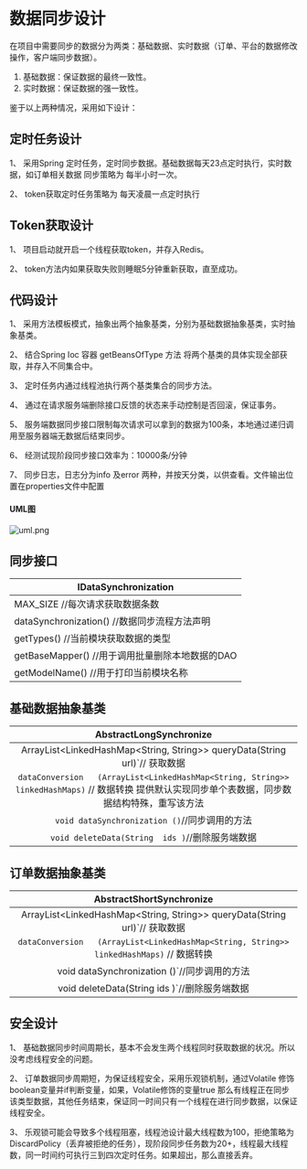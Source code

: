 # 数据同步设计

在项目中需要同步的数据分为两类：基础数据、实时数据（订单、平台的数据修改操作，客户端同步数据）。

1. 基础数据：保证数据的最终一致性。
2. 实时数据：保证数据的强一致性。

 

鉴于以上两种情况，采用如下设计：

## 定时任务设计

1、 采用Spring 定时任务，定时同步数据。基础数据每天23点定时执行，实时数据，如订单相关数据 同步策略为 每半小时一次。

2、 token获取定时任务策略为 每天凌晨一点定时执行

## Token获取设计

1、 项目启动就开启一个线程获取token，并存入Redis。

2、 token方法内如果获取失败则睡眠5分钟重新获取，直至成功。

## 代码设计

1、 采用方法模板模式，抽象出两个抽象基类，分别为基础数据抽象基类，实时抽象基类。

2、 结合Spring Ioc 容器 getBeansOfType 方法 将两个基类的具体实现全部获取，并存入不同集合中。

3、 定时任务内通过线程池执行两个基类集合的同步方法。

4、 通过在请求服务端删除接口反馈的状态来手动控制是否回滚，保证事务。

5、 服务端数据同步接口限制每次请求可以拿到的数据为100条，本地通过递归调用至服务器端无数据后结束同步。

6、 经测试现阶段同步接口效率为：10000条/分钟

7、 同步日志，日志分为info 及error 两种，并按天分类，以供查看。文件输出位置在properties文件中配置

####  UML图

![uml.png](https://i.loli.net/2019/07/23/5d36a25a5f13419240.png)

## 同步接口

| IDataSynchronization                            |
| ----------------------------------------------- |
| MAX_SIZE    //每次请求获取数据条数              |
| dataSynchronization() //数据同步流程方法声明    |
| getTypes()  //当前模块获取数据的类型            |
| getBaseMapper() //用于调用批量删除本地数据的DAO |
| getModelName() //用于打印当前模块名称           |



## 基础数据抽象基类

|                   AbstractLongSynchronize                    |
| :----------------------------------------------------------: |
| ArrayList<LinkedHashMap<String,   String>> queryData(String url)`// 获取数据 |
| `dataConversion   (ArrayList<LinkedHashMap<String, String>> linkedHashMaps)` // 数据转换 提供默认实现同步单个表数据，同步数据结构特殊，重写该方法 |
|        `void dataSynchronization ()`//同步调用的方法         |
|       `void deleteData(String  ids )`//删除服务端数据        |

 

## 订单数据抽象基类

|                   AbstractShortSynchronize                   |
| :----------------------------------------------------------: |
| ArrayList<LinkedHashMap<String,   String>> queryData(String url)`// 获取数据 |
| `dataConversion   (ArrayList<LinkedHashMap<String, String>> linkedHashMaps)` // 数据转换 |
|         void dataSynchronization ()`//同步调用的方法         |
|        void deleteData(String  ids )`//删除服务端数据        |



## 安全设计

1、 基础数据同步时间周期长，基本不会发生两个线程同时获取数据的状况。所以没考虑线程安全的问题。

2、 订单数据同步周期短，为保证线程安全，采用乐观锁机制，通过Volatile 修饰boolean变量并if判断变量，如果，Volatile修饰的变量true 那么有线程正在同步该类型数据，其他任务结束，保证同一时间只有一个线程在进行同步数据，以保证线程安全。

3、 乐观锁可能会导致多个线程阻塞，线程池设计最大线程数为100，拒绝策略为DiscardPolicy（丢弃被拒绝的任务），现阶段同步任务数为20+，线程最大线程数，同一时间约可执行三到四次定时任务。如果超出，那么直接丢弃。